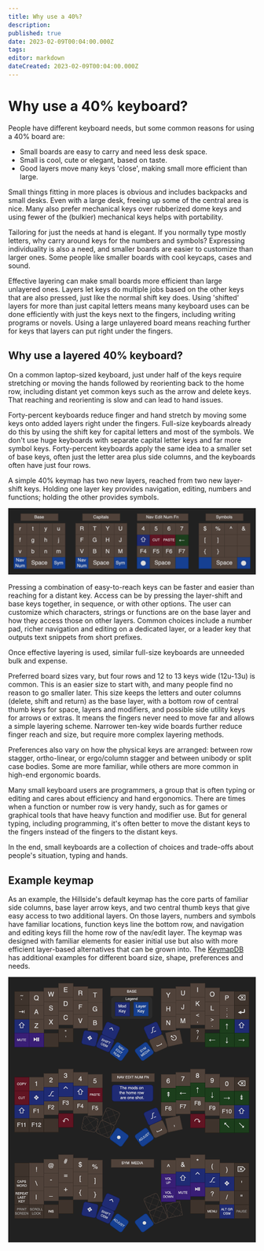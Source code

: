 ```yaml
---
title: Why use a 40%?
description:
published: true
date: 2023-02-09T00:04:00.000Z
tags:
editor: markdown
dateCreated: 2023-02-09T00:04:00.000Z
---
```


# Why use a 40% keyboard?

People have different keyboard needs, 
  but some common reasons for using a 40% board are:

- Small boards are easy to carry and need less desk space.
- Small is cool, cute or elegant, based on taste.
- Good layers move many keys 'close', making small more efficient than large.

Small things fitting in more places is obvious and includes backpacks and small desks.
Even with a large desk, freeing up some of the central area is nice.
Many also prefer mechanical keys over rubberized dome keys and
  using fewer of the (bulkier) mechanical keys helps with portability.

Tailoring for just the needs at hand is elegant.
If you normally type mostly letters, why carry around keys for the numbers and symbols?
Expressing individuality is also a need, and smaller boards are easier to customize than larger ones.
Some people like smaller boards with cool keycaps, cases and sound.

Effective layering can make small boards more efficient
  than large unlayered ones.
Layers let keys do multiple jobs based on the other keys that are also pressed,
  just like the normal shift key does.
Using 'shifted' layers for more than just capital letters 
  means many keyboard uses can be done efficiently
  with just the keys next to the fingers, including writing programs or novels.
Using a large unlayered board means reaching further for keys
  that layers can put right under the fingers.


## Why use a layered 40% keyboard?

On a common laptop-sized keyboard,
  just under half of the keys
  require stretching or moving the hands
  followed by reorienting back to the home row,
  including distant yet common keys such as the arrow and delete keys.
That reaching and reorienting is slow and can lead to hand issues.

Forty-percent keyboards reduce finger and hand stretch by moving some keys
  onto added layers right under the fingers.
Full-size keyboards already do this by using the shift key
  for capital letters and most of the symbols.
We don't use huge keyboards with separate capital letter keys and far more symbol keys.
Forty-percent keyboards apply the same idea to a smaller set of base keys,
  often just the letter area plus side columns, 
  and the keyboards often have just four rows.

A simple 40% keymap has two new layers, reached from two new layer-shift keys.
Holding one layer key provides navigation, editing, numbers and functions;
  holding the other provides symbols.

<img src="image/why_layers_demo.drawio.png" width=650>

Pressing a combination of easy-to-reach keys can be faster and easier
  than reaching for a distant key.
Access can be by pressing the layer-shift and base keys together,
  in sequence, or with other options.
The user can customize which characters, strings or functions are
  on the base layer and how they access those on other layers.
Common choices include a number pad,
  richer navigation and editing on a dedicated layer,
  or a leader key that outputs text snippets from short prefixes.

Once effective layering is used,
  similar full-size keyboards are unneeded bulk and expense.

Preferred board sizes vary, but four rows and 12 to 13 keys wide (12u-13u) is common.
This is an easier size to start with, and many people find no reason to go smaller later.
This size keeps the letters and outer columns (delete, shift and return) as the base layer,
  with a bottom row of central thumb keys for space, layers and modifiers,
  and possible side utility keys for arrows or extras.
It means the fingers never need to move far and allows a simple layering scheme.
Narrower ten-key wide boards further reduce finger reach and size,
  but require more complex layering methods. 

Preferences also vary on how the physical keys are arranged:
  between row stagger, ortho-linear, or ergo/column stagger
  and between unibody or split case bodies.
Some are more familiar,
  while others are more common in high-end ergonomic boards.

Many small keyboard users are programmers,
  a group that is often typing or editing
  and cares about efficiency and hand ergonomics.
There are times when a function or number row is very handy,
  such as for games or
  graphical tools that have heavy function and modifier use.
But for general typing, including programming,
  it's often better to
  move the distant keys to the fingers
  instead of
  the fingers to the distant keys.

In the end,
  small keyboards are a collection of choices and trade-offs
  about people's situation, typing and hands.

## Example keymap

As an example, the Hillside's default keymap has the core parts of familiar side columns,
  base layer arrow keys,
  and two central thumb keys that give easy access to two additional layers.
On those layers, numbers and symbols have familiar locations,
  function keys line the bottom row, and navigation
  and editing keys fill the home row of the nav/edit layer.
The keymap was designed with familiar elements for easier initial use
  but also with more efficient layer-based alternatives that can be grown into.
The [KeymapDB](https://keymapdb.com/) has additional examples for different board size, shape, preferences and needs.

<img src="image/why_keymap_hillside.drawio.png" width=650>

